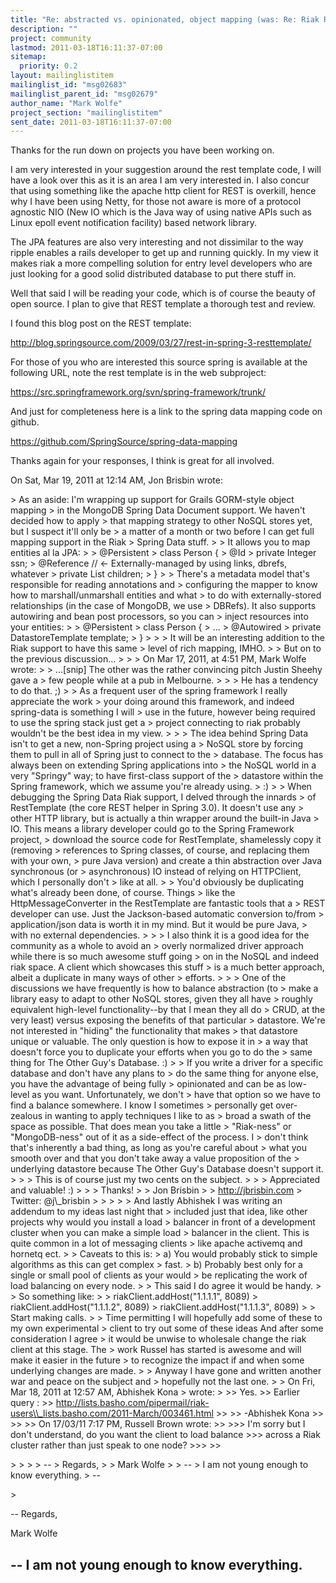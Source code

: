 ```yaml
---
title: "Re: abstracted vs. opinionated, object mapping (was: Re: Riak Recap	for March 14 - 15)"
description: ""
project: community
lastmod: 2011-03-18T16:11:37-07:00
sitemap:
  priority: 0.2
layout: mailinglistitem
mailinglist_id: "msg02683"
mailinglist_parent_id: "msg02679"
author_name: "Mark Wolfe"
project_section: "mailinglistitem"
sent_date: 2011-03-18T16:11:37-07:00
---
```



Thanks for the run down on projects you have been working on.

I am very interested in your suggestion around the rest template code, I
will have a look over this as it is an area I am very interested in. I also
concur that using something like the apache http client for REST is
overkill, hence why I have been using Netty, for those not aware is more of
a protocol agnostic NIO (New IO which is the Java way of using native APIs
such as Linux epoll event notification facility) based network library.

The JPA features are also very interesting and not dissimilar to the way
ripple enables a rails developer to get up and running quickly. In my view
it makes riak a more compelling solution for entry level developers who are
just looking for a good solid distributed database to put there stuff in.

Well that said I will be reading your code, which is of course the beauty of
open source. I plan to give that REST template a thorough test and review.

I found this blog post on the REST template:

http://blog.springsource.com/2009/03/27/rest-in-spring-3-resttemplate/

For those of you who are interested this source spring is available at the
following URL, note the rest template is in the web subproject:

https://src.springframework.org/svn/spring-framework/trunk/

And just for completeness here is a link to the spring data mapping code on
github.

https://github.com/SpringSource/spring-data-mapping

Thanks again for your responses, I think is great for all involved.

On Sat, Mar 19, 2011 at 12:14 AM, Jon Brisbin  wrote:

&gt; As an aside: I'm wrapping up support for Grails GORM-style object mapping
&gt; in the MongoDB Spring Data Document support. We haven't decided how to apply
&gt; that mapping strategy to other NoSQL stores yet, but I suspect it'll only be
&gt; a matter of a month or two before I can get full mapping support in the Riak
&gt; Spring Data stuff.
&gt;
&gt; It allows you to map entities al la JPA:
&gt;
&gt; @Persistent
&gt; class Person {
&gt; @Id
&gt; private Integer ssn;
&gt; @Reference // &lt;- Externally-managed by using links, dbrefs, whatever
&gt; private List children;
&gt; }
&gt;
&gt; There's a metadata model that's responsible for reading annotations and
&gt; configuring the mapper to know how to marshall/unmarshall entities and what
&gt; to do with externally-stored relationships (in the case of MongoDB, we use
&gt; DBRefs). It also supports autowiring and bean post processors, so you can
&gt; inject resources into your entities:
&gt;
&gt; @Persistent
&gt; class Person {
&gt; ...
&gt; @Autowired
&gt; private DatastoreTemplate template;
&gt; }
&gt;
&gt;
&gt; It will be an interesting addition to the Riak support to have this same
&gt; level of rich mapping, IMHO.
&gt;
&gt; But on to the previous discussion...
&gt;
&gt;
&gt; On Mar 17, 2011, at 4:51 PM, Mark Wolfe wrote:
&gt;
&gt; ...[snip] The other was the rather convincing pitch Justin Sheehy gave a
&gt; few people while at a pub in Melbourne.
&gt;
&gt;
&gt; He has a tendency to do that. ;)
&gt;
&gt; As a frequent user of the spring framework I really appreciate the work
&gt; your doing around this framework, and indeed spring-data is something I will
&gt; use in the future, however being required to use the spring stack just get a
&gt; project connecting to riak probably wouldn't be the best idea in my view.
&gt;
&gt;
&gt; The idea behind Spring Data isn't to get a new, non-Spring project using a
&gt; NoSQL store by forcing them to pull in all of Spring just to connect to the
&gt; database. The focus has always been on extending Spring applications into
&gt; the NoSQL world in a very "Springy" way; to have first-class support of the
&gt; datastore within the Spring framework, which we assume you're already using.
&gt; :)
&gt;
&gt; When debugging the Spring Data Riak support, I delved through the innards
&gt; of RestTemplate (the core REST helper in Spring 3.0). It doesn't use any
&gt; other HTTP library, but is actually a thin wrapper around the built-in Java
&gt; IO. This means a library developer could go to the Spring Framework project,
&gt; download the source code for RestTemplate, shamelessly copy it (removing
&gt; references to Spring classes, of course, and replacing them with your own,
&gt; pure Java version) and create a thin abstraction over Java synchronous (or
&gt; asynchronous) IO instead of relying on HTTPClient, which I personally don't
&gt; like at all.
&gt;
&gt; You'd obviously be duplicating what's already been done, of course. Things
&gt; like the HttpMessageConverter in the RestTemplate are fantastic tools that a
&gt; REST developer can use. Just the Jackson-based automatic conversion to/from
&gt; application/json data is worth it in my mind. But it would be pure Java,
&gt; with no external dependencies.
&gt;
&gt;
&gt; I also think it is a good idea for the community as a whole to avoid an
&gt; overly normalized driver approach while there is so much awesome stuff going
&gt; on in the NoSQL and indeed riak space. A client which showcases this stuff
&gt; is a much better approach, albeit a duplicate in many ways of other
&gt; efforts.
&gt;
&gt;
&gt; One of the discussions we have frequently is how to balance abstraction (to
&gt; make a library easy to adapt to other NoSQL stores, given they all have
&gt; roughly equivalent high-level functionality--by that I mean they all do
&gt; CRUD, at the very least) versus exposing the benefits of that particular
&gt; datastore. We're not interested in "hiding" the functionality that makes
&gt; that datastore unique or valuable. The only question is how to expose it in
&gt; a way that doesn't force you to duplicate your efforts when you go to do the
&gt; same thing for The Other Guy's Database. :)
&gt;
&gt; If you write a driver for a specific database and don't have any plans to
&gt; do the same thing for anyone else, you have the advantage of being fully
&gt; opinionated and can be as low-level as you want. Unfortunately, we don't
&gt; have that option so we have to find a balance somewhere. I know I sometimes
&gt; personally get over-zealous in wanting to apply techniques I like to as
&gt; broad a swath of the space as possible. That does mean you take a little
&gt; "Riak-ness" or "MongoDB-ness" out of it as a side-effect of the process. I
&gt; don't think that's inherently a bad thing, as long as you're careful about
&gt; what you smooth over and that you don't take away a value proposition of the
&gt; underlying datastore because The Other Guy's Database doesn't support it.
&gt;
&gt;
&gt; This is of course just my two cents on the subject.
&gt;
&gt;
&gt; Appreciated and valuable! :)
&gt;
&gt;
&gt; Thanks!
&gt;
&gt; Jon Brisbin
&gt;
&gt; http://jbrisbin.com
&gt; Twitter: @j\\_brisbin
&gt;
&gt;
&gt;
&gt;
&gt; And lastly Abhishek I was writing an addendum to my ideas last night that
&gt; included just that idea, like other projects why would you install a load
&gt; balancer in front of a development cluster when you can make a simple load
&gt; balancer in the client. This is quite common in a lot of messaging clients
&gt; like apache activemq and hornetq ect.
&gt;
&gt; Caveats to this is:
&gt; a) You would probably stick to simple algorithms as this can get complex
&gt; fast.
&gt; b) Probably best only for a single or small pool of clients as your would
&gt; be replicating the work of load balancing on every node.
&gt;
&gt; This said I do agree it would be handy.
&gt;
&gt; So something like:
&gt;
&gt; riakClient.addHost("1.1.1.1", 8089)
&gt; riakClient.addHost("1.1.1.2", 8089)
&gt; riakClient.addHost("1.1.1.3", 8089)
&gt;
&gt; Start making calls.
&gt;
&gt; Time permitting I will hopefully add some of these to my own experimental
&gt; client to try out some of these ideas And after some consideration I agree
&gt; it would be unwise to wholesale change the riak client at this stage. The
&gt; work Russel has started is awesome and will make it easier in the future
&gt; to recognize the impact if and when some underlying changes are made.
&gt;
&gt; Anyway I have gone and written another war and peace on the subject and
&gt; hopefully not the last one.
&gt;
&gt; On Fri, Mar 18, 2011 at 12:57 AM, Abhishek Kona 
&gt; wrote:
&gt;
&gt;&gt; Yes.
&gt;&gt; Earlier query :
&gt;&gt; http://lists.basho.com/pipermail/riak-users\\_lists.basho.com/2011-March/003461.html
&gt;&gt;
&gt;&gt; -Abhishek Kona
&gt;&gt;
&gt;&gt;
&gt;&gt; On 17/03/11 7:17 PM, Russell Brown wrote:
&gt;&gt;
&gt;&gt;&gt; I'm sorry but I don't understand, do you want the client to load balance
&gt;&gt;&gt; across a Riak cluster rather than just speak to one node?
&gt;&gt;&gt;
&gt;&gt;

&gt;
&gt;
&gt;
&gt; --
&gt; Regards,
&gt;
&gt; Mark Wolfe
&gt;
&gt; --
&gt; I am not young enough to know everything.
&gt; --

&gt;


-- 
Regards,

Mark Wolfe

--
I am not young enough to know everything.
--
